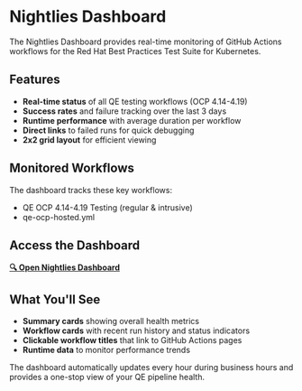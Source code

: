 # Nightlies Dashboard

The Nightlies Dashboard provides real-time monitoring of GitHub Actions
workflows for the Red Hat Best Practices Test Suite for Kubernetes.

## Features

- **Real-time status** of all QE testing workflows (OCP 4.14-4.19)
- **Success rates** and failure tracking over the last 3 days
- **Runtime performance** with average duration per workflow
- **Direct links** to failed runs for quick debugging
- **2x2 grid layout** for efficient viewing

## Monitored Workflows

The dashboard tracks these key workflows:

- QE OCP 4.14-4.19 Testing (regular & intrusive)
- qe-ocp-hosted.yml

## Access the Dashboard

**[🔍 Open Nightlies Dashboard](/certsuite/nightlies/)**

## What You'll See

- **Summary cards** showing overall health metrics
- **Workflow cards** with recent run history and status indicators
- **Clickable workflow titles** that link to GitHub Actions pages
- **Runtime data** to monitor performance trends

The dashboard automatically updates every hour during business hours and
provides a one-stop view of your QE pipeline health.
